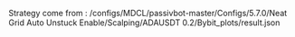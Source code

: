 Strategy come from : /configs/MDCL/passivbot-master/Configs/5.7.0/Neat Grid Auto Unstuck Enable/Scalping/ADAUSDT 0.2/Bybit_plots/result.json